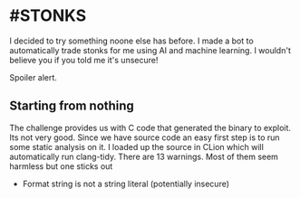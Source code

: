 # #STONKS


I decided to try something noone else has before. I made a bot to automatically trade stonks for me using AI and machine learning. I wouldn't believe you if you told me it's unsecure!

Spoiler alert.

## Starting from nothing

The challenge provides us with C code that generated the binary to exploit.  Its not very good.  Since we have source code an easy first step is to run some static analysis on it.  I loaded up the source in CLion which will automatically run clang-tidy.  There are 13 warnings.  Most of them seem harmless but one sticks out

- Format string is not a string literal (potentially insecure)

